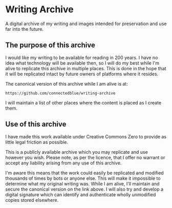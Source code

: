# Writing Archive

A digital archive of my writing and images intended for preservation and use far into the future.

## The purpose of this archive

I would like my writing to be available for reading in 200 years.  I have no idea what technology will be available then, so I will do my best while I'm alive to replicate this archive in multiple places.  This is done in the hope that it will be replicated intact by future owners of platforms where it resides.

The canonical version of this archive while I am alive is at:

`https://github.com/connectedblue/writing-archive`

I will maintain a list of other places where the content is placed as I create them.


## Use of this archive

I have made this work available under Creative Commons Zero to provide as little legal friction as possible.

This is a publicly available archive which you may replicate and use however you wish.  Please note, as per the licence, that I offer no warrant or accept any liability arising from any use of this archive.

I'm aware this means that the work could easily  be replicated and modified thousands of times by bots or anyone else.  This will make it impossible to determine what my original writing was.  While I am alive, I'll maintain and secure the canonical version on the link above.  I will also try and develop a digital signature which can identify and authenticate wholly unmodified copies stored elsewhere.


